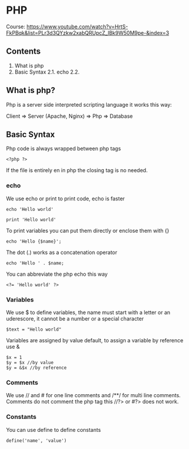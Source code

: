 # PHP

Course: https://www.youtube.com/watch?v=HrtS-FkPBqk&list=PLr3d3QYzkw2xabQRUpcZ_IBk9W50M9pe-&index=3

## Contents

1. What is php
2. Basic Syntax
   2.1. echo
   2.2. 

## What is php?

Php is a server side interpreted scripting language it works this way:

Client => Server (Apache, Nginx) => Php => Database

## Basic Syntax

Php code is always wrapped between php tags

    <?php ?>

If the file is entirely en in php the closing tag is no needed.

### echo

We use echo or print to print code, echo is faster

    echo 'Hello world'

    print 'Hello world'

To print variables you can put them directly or enclose them with {}

    echo 'Hello {$name}';

The dot (.) works as a concatenation operator

    echo 'Hello ' . $name;

You can abbreviate the php echo this way

    <?= 'Hello world' ?>

### Variables

We use $ to define variables, the name must start with a letter or an uderescore, it cannot be a number or a special character

    $text = "Hello world"

Variables are assigned by value default, to assign a variable by reference use &

    $x = 1
    $y = $x //by value
    $y = &$x //by reference

### Comments

We use // and # for one line comments and /**/ for multi line comments. Comments do not comment the php tag this //?> or #?> does not work.

### Constants

You can use define to define constants

    define('name', 'value')